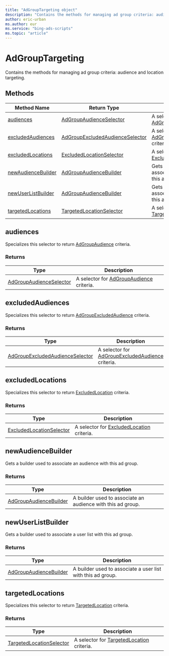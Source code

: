 ```yaml
---
title: "AdGroupTargeting object"
description: "Contains the methods for managing ad group criteria: audience and location targeting."
author: eric-urban
ms.author: eur
ms.service: "bing-ads-scripts"
ms.topic: "article"
---
```


# AdGroupTargeting

Contains the methods for managing ad group criteria: audience and location targeting.


## Methods
|Method Name|Return Type|Description|
|-|-|-
[audiences](#audiences)|[AdGroupAudienceSelector](./AdGroupAudienceSelector.md)|A selector for [AdGroupAudience](./AdGroupAudience.md) criteria.
[excludedAudiences](#excludedaudiences)|[AdGroupExcludedAudienceSelector](./AdGroupExcludedAudienceSelector.md)|A selector for [AdGroupExcludedAudience](./AdGroupExcludedAudience.md) criteria.
[excludedLocations](#excludedlocations)|[ExcludedLocationSelector](./ExcludedLocationSelector.md)|A selector for [ExcludedLocation](./ExcludedLocation.md) criteria.
[newAudienceBuilder](#newaudiencebuilder)|[AdGroupAudienceBuilder](./AdGroupAudienceBuilder.md)|Gets a builder used to associate an audience with this ad group.
[newUserListBuilder](#newuserlistbuilder)|[AdGroupAudienceBuilder](./AdGroupAudienceBuilder.md)|Gets a builder used to associate a user list with this ad group.
[targetedLocations](#targetedlocations)|[TargetedLocationSelector](./TargetedLocationSelector.md)|A selector for [TargetedLocation](./TargetedLocation.md) criteria.


## <a name="audiences"></a>audiences
Specializes this selector to return [AdGroupAudience](./AdGroupAudience.md) criteria.

### Returns
|Type|Description|
|-|-
[AdGroupAudienceSelector](./AdGroupAudienceSelector.md)|A selector for [AdGroupAudience](./AdGroupAudience.md) criteria.

## <a name="excludedaudiences"></a>excludedAudiences
Specializes this selector to return [AdGroupExcludedAudience](./AdGroupExcludedAudience.md) criteria.

### Returns
|Type|Description|
|-|-
[AdGroupExcludedAudienceSelector](./AdGroupExcludedAudienceSelector.md)|A selector for [AdGroupExcludedAudience](./AdGroupExcludedAudience.md) criteria.

## <a name="excludedlocations"></a>excludedLocations
Specializes this selector to return [ExcludedLocation](./ExcludedLocation.md) criteria.

### Returns
|Type|Description|
|-|-
[ExcludedLocationSelector](./ExcludedLocationSelector.md)|A selector for [ExcludedLocation](./ExcludedLocation.md) criteria.

## <a name="newaudiencebuilder"></a>newAudienceBuilder
Gets a builder used to associate an audience with this ad group.

### Returns
|Type|Description|
|-|-
[AdGroupAudienceBuilder](./AdGroupAudienceBuilder.md)|A builder used to associate an audience with this ad group.

## <a name="newuserlistbuilder"></a>newUserListBuilder
Gets a builder used to associate a user list with this ad group.

### Returns
|Type|Description|
|-|-
[AdGroupAudienceBuilder](./AdGroupAudienceBuilder.md)|A builder used to associate a user list with this ad group.

## <a name="targetedlocations"></a>targetedLocations
Specializes this selector to return [TargetedLocation](./TargetedLocation.md) criteria.

### Returns
|Type|Description|
|-|-
[TargetedLocationSelector](./TargetedLocationSelector.md)|A selector for [TargetedLocation](./TargetedLocation.md) criteria.

